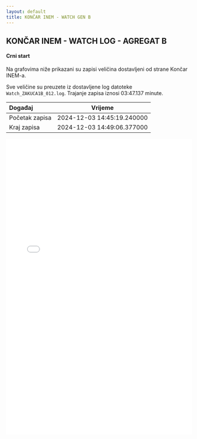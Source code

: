 ```yaml
---
layout: default
title: KONČAR INEM - WATCH GEN B
---
```


## KONČAR INEM - WATCH LOG - AGREGAT B 

#### Crni start

Na grafovima niže prikazani su zapisi veličina dostavljeni od strane Končar INEM-a. 

Sve veličine su preuzete iz dostavljene log datoteke `Watch_ZAKUCA1B_012.log`.
Trajanje zapisa iznosi 03:47.137 minute.

| Događaj        |      Vrijeme                |
| :------------  | :-------------------------: |
| Početak zapisa | 2024-12-03 14:45:19.240000  |
| Kraj zapisa    | 2024-12-03 14:49:06.377000  |
                               

<div class="wide-graph">
    <iframe src="{{ site.baseurl }}/uzbuda/watch/cs/watch_zakuca1b_012.html" width="100%" height="800px" frameborder="0"></iframe>
</div>
